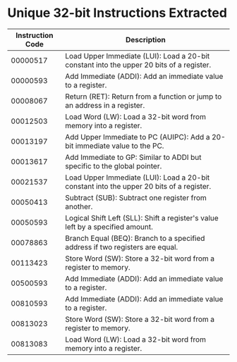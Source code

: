 # Unique 32-bit Instructions Extracted

| Instruction Code | Description                                                                 |
|------------------|-----------------------------------------------------------------------------|
| 00000517         | Load Upper Immediate (LUI): Load a 20-bit constant into the upper 20 bits of a register. |
| 00000593         | Add Immediate (ADDI): Add an immediate value to a register.               |
| 00008067         | Return (RET): Return from a function or jump to an address in a register.  |
| 00012503         | Load Word (LW): Load a 32-bit word from memory into a register.           |
| 00013197         | Add Upper Immediate to PC (AUIPC): Add a 20-bit immediate value to the PC.|
| 00013617         | Add Immediate to GP: Similar to ADDI but specific to the global pointer.  |
| 00021537         | Load Upper Immediate (LUI): Load a 20-bit constant into the upper 20 bits of a register. |
| 00050413         | Subtract (SUB): Subtract one register from another.                       |
| 00050593         | Logical Shift Left (SLL): Shift a register's value left by a specified amount. |
| 00078863         | Branch Equal (BEQ): Branch to a specified address if two registers are equal. |
| 00113423         | Store Word (SW): Store a 32-bit word from a register to memory.           |
| 00500593         | Add Immediate (ADDI): Add an immediate value to a register.               |
| 00810593         | Add Immediate (ADDI): Add an immediate value to a register.               |
| 00813023         | Store Word (SW): Store a 32-bit word from a register to memory.           |
| 00813083         | Load Word (LW): Load a 32-bit word from memory into a register.           |
